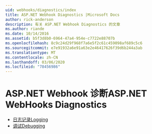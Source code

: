 ```yaml
---
uid: webhooks/diagnostics/index
title: ASP.NET Webhook Diagnostics |Microsoft Docs
author: rick-anderson
description: 有关 ASP.NET Webhook Diagnostics 的文章
ms.author: riande
ms.date: 10/14/2016
ms.assetid: b5f3d8b0-6964-47a4-954e-c7722e88707b
ms.openlocfilehash: 8c9c24d29f968f7a6e5f2c61c459098af689c5c6
ms.sourcegitcommit: e7e91932a6e91a63e2e46417626f39d6b244a3ab
ms.translationtype: MT
ms.contentlocale: zh-CN
ms.lasthandoff: 03/06/2020
ms.locfileid: "78456986"
---
```

# <a name="aspnet-webhooks-diagnostics"></a><span data-ttu-id="ed3c8-103">ASP.NET Webhook 诊断</span><span class="sxs-lookup"><span data-stu-id="ed3c8-103">ASP.NET WebHooks Diagnostics</span></span>

* [<span data-ttu-id="ed3c8-104">日志记录</span><span class="sxs-lookup"><span data-stu-id="ed3c8-104">Logging</span></span>](logging.md)
* [<span data-ttu-id="ed3c8-105">调试</span><span class="sxs-lookup"><span data-stu-id="ed3c8-105">Debugging</span></span>](debugging.md)
